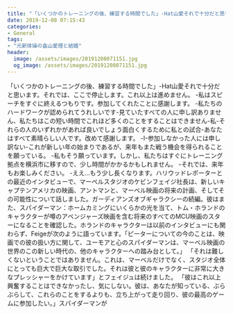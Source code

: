 ```yaml
---
title: "「いくつかのトレーニングの後、練習する時間でした」-Hat山愛それで十分だと思います。"
date: 2019-12-08 07:15:43
categories:
- General
tags:
- "元新体操の畠山愛理と結婚"
header:
  image: /assets/images/20191208071151.jpg
  og_image: /assets/images/20191208071151.jpg
---
```


「いくつかのトレーニングの後、練習する時間でした」-Hat山愛それで十分だと思います。それでは、ここで停止します。これ以上は進めません。 -私はスピーチをすぐに終えるつもりです。参加してくれたことに感謝します。 -私たちのハードワークが認められてうれしいです-見ていたすべての人に申し訳ありません、私たちはこの短い時間でこれほど多くのことをすることはできません-私-それらの人のいずれかがあれば良いでしょう面白くするために私との試合-あなたはすべて素晴らしい人です。改めて感謝します。 -I-参加しなかった人には申し訳ない-これが新しい年の始まりであるが、来年もまた戦う機会を得られることを願っている。 -私もそう願っています。しかし、私たちはすぐにトレーニング拠点を横浜市に移すので、少し時間がかかるかもしれません。 -それでは、来年もお楽しみください。 -ええ...もう少し長くなります。ハリウッドレポーターとの最近のインタビューで、マーベルスタジオのケビンフェイジ社長は、新しいキャプテンアメリカの映画、アントマンと、マーベル映画の将来の計画、そしてその可能性について話しました。ガーディアンズオブギャラクシーの続編。彼はまた、スパイダーマン：ホームカミングにいくらかの光を当て、トム・ホランドのキャラクターが噂のアベンジャーズ映画を含む将来のすべてのMCU映画のスターになることを確認した。ホランドのキャラクターは以前のインタビューにも関わらず、Feigeが次のように語っています。「ピーターについての今のことは、映画での彼の扱い方に関して、ユーモアと心のスパイダーマンは、マーベル映画の世界のこの新しい時代の、他のキャラクターへの踏み台として。」 「それは難しくないということではありません。これは、マーベルだけでなく、スタジオ全体にとっても巨大で巨大な取引でした。それは彼と彼のキャラクターに非常に大きなプレッシャーをかけています」とフェイジュは続けました。 「彼はこれ以上興奮することはできなかったし、気にしない。彼は、あなたが知っている、ぶらぶらして、これらのことをするよりも、立ち上がって走り回り、彼の最高のゲームに参加したい。」スパイダーマンが

